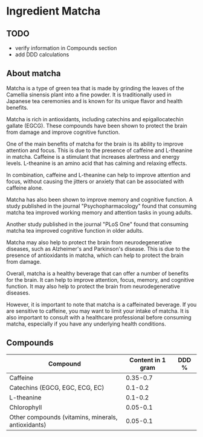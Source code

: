 # Ingredient Matcha 

## TODO
- verify information in Compounds section
- add DDD calculations

## About matcha

Matcha is a type of green tea that is made by grinding the leaves of the Camellia sinensis plant into a fine powder. It is traditionally used in Japanese tea ceremonies and is known for its unique flavor and health benefits.

Matcha is rich in antioxidants, including catechins and epigallocatechin gallate (EGCG). These compounds have been shown to protect the brain from damage and improve cognitive function.

One of the main benefits of matcha for the brain is its ability to improve attention and focus. This is due to the presence of caffeine and L-theanine in matcha. Caffeine is a stimulant that increases alertness and energy levels. L-theanine is an amino acid that has calming and relaxing effects.

In combination, caffeine and L-theanine can help to improve attention and focus, without causing the jitters or anxiety that can be associated with caffeine alone.

Matcha has also been shown to improve memory and cognitive function. A study published in the journal "Psychopharmacology" found that consuming matcha tea improved working memory and attention tasks in young adults.

Another study published in the journal "PLoS One" found that consuming matcha tea improved cognitive function in older adults.

Matcha may also help to protect the brain from neurodegenerative diseases, such as Alzheimer's and Parkinson's disease. This is due to the presence of antioxidants in matcha, which can help to protect the brain from damage.

Overall, matcha is a healthy beverage that can offer a number of benefits for the brain. It can help to improve attention, focus, memory, and cognitive function. It may also help to protect the brain from neurodegenerative diseases.

However, it is important to note that matcha is a caffeinated beverage. If you are sensitive to caffeine, you may want to limit your intake of matcha. It is also important to consult with a healthcare professional before consuming matcha, especially if you have any underlying health conditions.

## Compounds

| Compound	| Content in 1 gram | DDD % |
|---|---|---|
| Caffeine	                      | 0.35-0.7 | | 
| Catechins (EGCG, EGC, ECG, EC)  | 0.1-0.2  | |
| L-theanine                      | 0.1-0.2  | |
| Chlorophyll                     | 0.05-0.1 | |
| Other compounds (vitamins, minerals, antioxidants) | 0.05-0.1  | |
